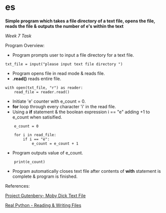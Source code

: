 # es

**Simple program which takes a file directory of a text file, opens the file, reads the file & outputs the number of e's within the text**

*Week 7 Task*

Program Overview:
- Program prompts user to input a file directory for a text file.
```
txt_file = input("please input text file directory ")
```
- Program opens file in read mode & reads file.
- **.read()** reads entire file. 
```
with open(txt_file, "r") as reader:       
    read_file = reader.read()
```
- Initiate 'e' counter with e_count = 0.
- **for** loop through every character 'i' in the read file.
- Using a **if** statement & the boolean expression i == "e" adding +1 to e_count when satisified.
```
    e_count = 0                             
    
    for i in read_file:                    
        if i == "e":                       
            e_count = e_count + 1
```
- Program outputs value of e_count.
```
    print(e_count)
```
- Program automatically closes text file after contents of **with** statement is complete & program is finished.

References:

[Project Gutenbery- Moby Dick Text File](https://www.gutenberg.org/files/2701/old/moby10b.txt)

[Real Python - Reading & Writing Files](https://realpython.com/read-write-files-python/)
